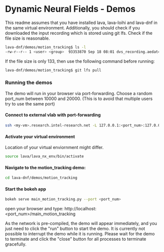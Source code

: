 # Dynamic Neural Fields - Demos

This readme assumes that you have installed lava, lava-loihi and lava-dnf in the same virtual environment. Additionally, you should check if you downloaded the input recording which is stored using git lfs. Check if the file size is reasonable.

```bash
lava-dnf/demos/motion_tracking$ ls -l
-rw-r--r-- 1 <user> <group>  93353870 Sep 18 08:01 dvs_recording.aedat4
```
If the file size is only 133, then use the following command before running:
```bash
lava-dnf/demos/motion_tracking$ git lfs pull
```

### Running the demos
The demo will run in your browser via port-forwarding. Choose a random port_num between 10000 and 20000.
(This is to avoid that multiple users try to use the same port)

#### Connect to external vlab with port-forwarding
```bash
ssh <my-vm>.research.intel-research.net -L 127.0.0.1:<port_num>:127.0.0.1:<port_num>
```

#### Activate your virtual environment
Location of your virtual enviornment might differ.
```bash
source lava/lava_nx_env/bin/activate
```

#### Navigate to the motion_tracking demo:
```bash
cd lava-dnf/demos/motion_tracking
```
#### Start the bokeh app
```bash
bokeh serve main_motion_tracking.py --port <port_num>
```

open your browser and type:
http://localhost:<port_num>/main_motion_tracking

As the network is pre-compiled, the demo will appear immediately, and you just need to click the "run" button to start the demo.
It is currently not possible to interrupt the demo while it is running. Please wait for the demo to terminate and click the "close" button for all processes to terminate gracefully. 
